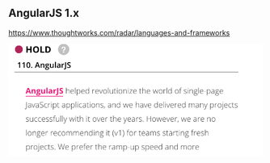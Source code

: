 ##  AngularJS 1.x

https://www.thoughtworks.com/radar/languages-and-frameworks

<img src="resources/angular.png"/>
